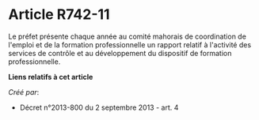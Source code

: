 # Article R742-11

Le préfet présente chaque année au comité mahorais de coordination de l'emploi et de la formation professionnelle un rapport
relatif à l'activité des services de contrôle et au développement du dispositif de formation professionnelle.

**Liens relatifs à cet article**

_Créé par_:

  - Décret n°2013-800 du 2 septembre 2013 - art. 4

